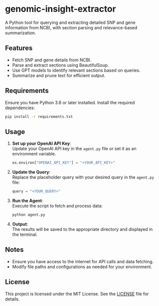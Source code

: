 # genomic-insight-extractor

A Python tool for querying and extracting detailed SNP and gene information from NCBI, with section parsing and relevance-based summarization.

## Features

- Fetch SNP and gene details from NCBI.
- Parse and extract sections using BeautifulSoup.
- Use GPT models to identify relevant sections based on queries.
- Summarize and prune text for efficient output.

## Requirements

Ensure you have Python 3.8 or later installed. Install the required dependencies:

```bash
pip install -r requirements.txt
```

## Usage

1. **Set up your OpenAI API Key**:  
   Update your OpenAI API key in the `agent.py` file or set it as an environment variable.

   ```python
   os.environ["OPENAI_API_KEY"] = "<YOUR_API_KEY>"
   ```

2. **Update the Query**:  
   Replace the placeholder query with your desired query in the `agent.py` file:

   ```python
   query = "<YOUR_QUERY>"
   ```

3. **Run the Agent**:  
   Execute the script to fetch and process data:

   ```bash
   python agent.py
   ```

4. **Output**:  
   The results will be saved to the appropriate directory and displayed in the terminal.

## Notes

- Ensure you have access to the internet for API calls and data fetching.
- Modify file paths and configurations as needed for your environment.

## License

This project is licensed under the MIT License. See the [LICENSE](LICENSE) file for details.
